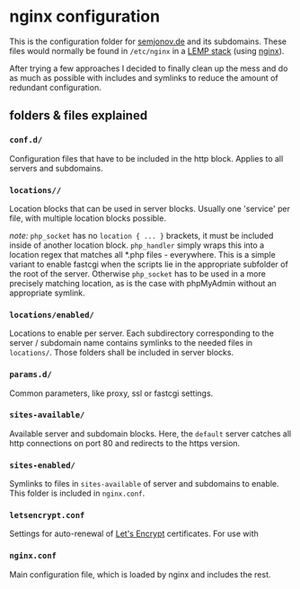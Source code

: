 # nginx configuration

This is the configuration folder for [semjonov.de](https://www.semjonov.de/) and its subdomains. These files would normally be found in `/etc/nginx` in a [LEMP stack](https://lemp.io/) (using [nginx](https://www.nginx.com/resources/wiki/start/topics/examples/full/)).

After trying a few approaches I decided to finally clean up the mess and do as much as possible with includes and symlinks to reduce the amount of redundant configuration.

## folders & files explained

### `conf.d/`
Configuration files that have to be included in the http block. Applies to all servers and subdomains.


### `locations//`
Location blocks that can be used in server blocks. Usually one 'service' per file, with multiple location blocks possible.

_note:_ `php_socket` has no `location { ... }` brackets, it must be included inside of another location block. `php_handler` simply wraps this into a location regex that matches all *.php files - everywhere. This is a simple variant to enable fastcgi when the scripts lie in the appropriate subfolder of the root of the server. Otherwise `php_socket` has to be used in a more precisely matching location, as is the case with phpMyAdmin without an appropriate symlink.

### `locations/enabled/`

Locations to enable per server. Each subdirectory corresponding to the server / subdomain name contains symlinks to the needed files in `locations/`. Those folders shall be included in server blocks.

### `params.d/`
Common parameters, like proxy, ssl or fastcgi settings.

### `sites-available/`
Available server and subdomain blocks.
Here, the `default` server catches all http connections on port 80 and redirects to the https version.

### `sites-enabled/`
Symlinks to files in `sites-available` of server and subdomains to enable. This folder is included in `nginx.conf`.

### `letsencrypt.conf`
Settings for auto-renewal of [Let's Encrypt](https://letsencrypt.org/) certificates. For use with 

### `nginx.conf`
Main configuration file, which is loaded by nginx and includes the rest.